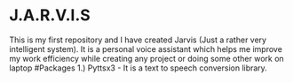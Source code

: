 # J.A.R.V.I.S
This is my first repository and I have created Jarvis (Just a rather very intelligent system). It is a personal voice assistant which helps me improve my work efficiency while creating any project or doing some other work on laptop
#Packages
1.) Pyttsx3 - It is a text to speech conversion library.
